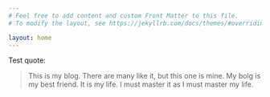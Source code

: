 ```yaml
---
# Feel free to add content and custom Front Matter to this file.
# To modify the layout, see https://jekyllrb.com/docs/themes/#overriding-theme-defaults

layout: home
---
```

Test quote:
>This is my blog.
>There are many like it, but this one is mine.
>My bolg is my best friend.
>It is my life.
>I must master it as I must master my life.
